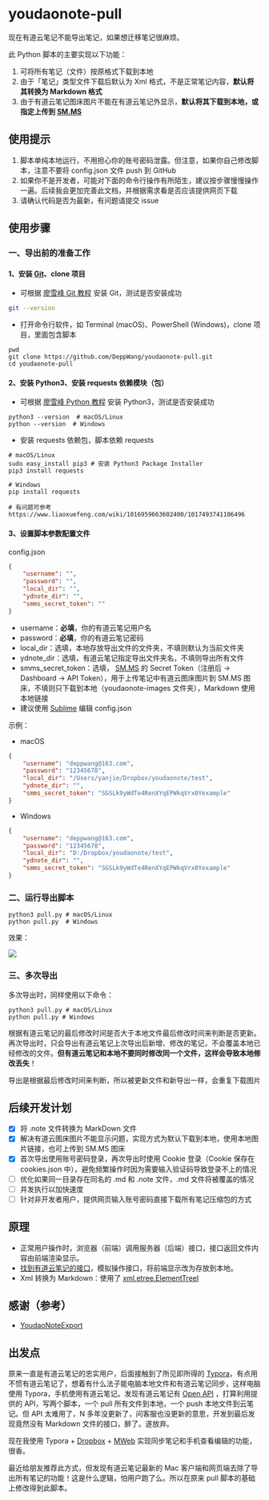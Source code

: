 # youdaonote-pull

现在有道云笔记不能导出笔记，如果想迁移笔记很麻烦。

此 Python 脚本的主要实现以下功能：

1. 可将所有笔记（文件）按原格式下载到本地
2. 由于「笔记」类型文件下载后默认为 Xml 格式，不是正常笔记内容，**默认将其转换为 Markdown 格式**
3. 由于有道云笔记图床图片不能在有道云笔记外显示，**默认将其下载到本地，或指定上传到 [SM.MS](https://sm.ms)**

<!--效果：-->

<!--![](https://deppwang.oss-cn-beijing.aliyuncs.com/blog/2020-06-09-130325.jpg)-->

## 使用提示

1. 脚本单纯本地运行，不用担心你的账号密码泄露。但注意，如果你自己修改脚本，注意不要将 config.json 文件 push 到 GitHub
4. 如果你不是开发者，可能对下面的命令行操作有所陌生，建议按步骤慢慢操作一遍。后续我会更加完善此文档，并根据需求看是否应该提供网页下载
6. 请确认代码是否为最新，有问题请提交 issue

<!--.note 格式笔记下载后为 Xml 格式，**默认将 .note 格式笔记转换为 Markdown 格式**，表格等未转换，需要手动复制-->

<!--有道云笔记图床图片在有道云笔记外不显示，**默认下载到本地，使用本地图片链接，可设置上传到免费的 [SM.MS](https://sm.ms) 上**-->

## 使用步骤

<!--针对普通用户-->

### 一、导出前的准备工作

#### 1、安装  [Git](https://git-scm.com/downloads)、clone 项目

- 可根据 [廖雪峰 Git 教程](https://www.liaoxuefeng.com/wiki/896043488029600/896067074338496) 安装 Git，测试是否安装成功

```sh
git --version
```

- 打开命令行软件，如 Terminal (macOS)、PowerShell (Windows)，clone 项目，里面包含脚本

```shell
pwd
git clone https://github.com/DeppWang/youdaonote-pull.git
cd youdaonote-pull
```

#### 2、安装 Python3、安装 requests 依赖模块（包）

- 可根据 [廖雪峰 Python 教程](https://www.liaoxuefeng.com/wiki/1016959663602400/1016959856222624) 安装 Python3，测试是否安装成功

```shell
python3 --version  # macOS/Linux
python --version  # Windows
```

- 安装 requests 依赖包，脚本依赖 requests

```shell
# macOS/Linux
sudo easy_install pip3 # 安装 Python3 Package Installer
pip3 install requests
```

```shell
# Windows
pip install requests

# 有问题可参考 https://www.liaoxuefeng.com/wiki/1016959663602400/1017493741106496
```

#### 3、设置脚本参数配置文件

config.json

```json
{
    "username": "",
    "password": "",
    "local_dir": "",
    "ydnote_dir": "",
    "smms_secret_token": ""
}
```

* username：**必填**，你的有道云笔记用户名
* password：**必填**，你的有道云笔记密码
* local_dir：选填，本地存放导出文件的文件夹，不填则默认为当前文件夹
* ydnote_dir：选填，有道云笔记指定导出文件夹名，不填则导出所有文件
* smms_secret_token：选填， [SM.MS](https://sm.ms) 的 Secret Token（注册后 -> Dashboard -> API Token），用于上传笔记中有道云图床图片到 SM.MS 图床，不填则只下载到本地（youdaonote-images 文件夹），Markdown 使用本地链接
* 建议使用 [Sublime](https://www.sublimetext.com/3) 编辑 config.json

示例：

- macOS

```json
{
    "username": "deppwang@163.com",
    "password": "12345678",
    "local_dir": "/Users/yanjie/Dropbox/youdaonote/test",
    "ydnote_dir": "",
    "smms_secret_token": "SGSLk9yWdTe4RenXYqEPWkqVrx0Yexample"
}
```

- Windows

```json
{
    "username": "deppwang@163.com",
    "password": "12345678",
    "local_dir": "D:/Dropbox/youdaonote/test",
    "ydnote_dir": "",
    "smms_secret_token": "SGSLk9yWdTe4RenXYqEPWkqVrx0Yexample"
}
```

###  二、运行导出脚本

```shell
python3 pull.py # macOS/Linux
python pull.py  # Windows
```

效果：

![](https://deppwang.oss-cn-beijing.aliyuncs.com/blog/2020-06-09-130325.jpg)

### 三、多次导出

多次导出时，同样使用以下命令：

```shell
python3 pull.py # macOS/Linux
python pull.py # Windows
```

根据有道云笔记的最后修改时间是否大于本地文件最后修改时间来判断是否更新。再次导出时，只会导出有道云笔记上次导出后新增、修改的笔记，不会覆盖本地已经修改的文件。**但有道云笔记和本地不要同时修改同一个文件，这样会导致本地修改丢失**！

导出是根据最后修改时间来判断，所以被更新文件和新导出一样，会重复下载图片

## 后续开发计划

- [x] 将 .note 文件转换为 MarkDown 文件
- [x] 解决有道云图床图片不能显示问题，实现方式为默认下载到本地，使用本地图片链接，也可上传到 SM.MS 图床
- [x] 首次导出使用账号密码登录，再次导出时使用 Cookie 登录（Cookie 保存在 cookies.json 中），避免频繁操作时因为需要输入验证码导致登录不上的情况
- [ ] 优化如果同一目录存在同名的 .md 和 .note 文件，.md 文件将被覆盖的情况
- [ ] 并发执行以加快速度
- [ ] 针对非开发者用户，提供网页输入账号密码直接下载所有笔记压缩包的方式

## 原理

- 正常用户操作时，浏览器（前端）调用服务器（后端）接口，接口返回文件内容由前端渲染显示。
- [找到有道云笔记的接口](https://depp.wang/2020/06/11/how-to-find-the-api-of-a-website-eg-note-youdao-com)，模拟操作接口，将前端显示改为存放到本地。
- Xml 转换为 Markdown：使用了 [xml.etree.ElementTreeI](http://docs.python.org/3.7/library/xml.etree.elementtree.html)

## 感谢（参考）

- [YoudaoNoteExport](https://github.com/wesley2012/YoudaoNoteExport)

## 出发点

原来一直是有道云笔记的忠实用户，后面接触到了所见即所得的 [Typora](https://typora.io/)，有点用不惯有道云笔记了，想着有什么法子能电脑本地文件和有道云笔记同步，这样电脑使用 Typora，手机使用有道云笔记。发现有道云笔记有 [Open API](http://note.youdao.com/open/developguide.html) ，打算利用提供的 API，写两个脚本，一个 pull 所有文件到本地，一个 push 本地文件到云笔记。但 API 太难用了，N 多年没更新了，问客服也没更新的意思，开发到最后发现竟然没有 Markdown 文件的接口，醉了。遂放弃。

现在我使用 Typora + [Dropbox](https://www.dropbox.com/) + [MWeb](https://www.mweb.im/) 实现同步笔记和手机查看编辑的功能，很香。

最近给朋友推荐此方式，但发现有道云笔记最新的 Mac 客户端和网页端去除了导出所有笔记的功能！这是什么逻辑，怕用户跑了么。所以在原来 pull 脚本的基础上修改得到此脚本。
